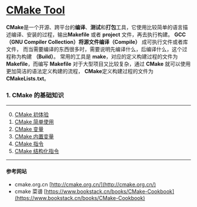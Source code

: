 # [CMake Tool](https://cmake.org/)

**CMake**是一个开源、跨平台的**编译**、**测试**和**打包**工具，它使用比较简单的语言描述编译、安装的过程，输出**Makefile** 或者 **project** 文件，再去执行构建。
**GCC（GNU Compiler Collection）**将源文件**编译（Compile）** 成可执行文件或者库文件， 而当需要编译的东西很多时，需要说明先编译什么，后编译什么，这个过程称为构建 **（Build）**。
常用的工具是 **make**，对应的定义构建过程的文件为 **Makefile**，而编写 **Makefile** 对于大型项目又比较复杂，通过 **CMake** 就可以使用更加简洁的语法定义构建的流程，
**CMake**定义构建过程的文件为 **CMakeLists.txt**。

### 1. CMake 的基础知识
---

0. [CMake 初体验](./contents/CMakeStarting.md)
1. [CMake 简单使用](./contents/CMakeUsingSImple.md)
2. [CMake 变量](./contents/CMakeVariables.md)
3. [CMake 内置变量](./contents/CMakeInternalVariable.md)
4. [CMake 指令](./contents/CMakeInstructions.md)
5. [CMake 结构化指令](./contents/CMakeStructuredInstruction.md)














----

#### 参考网站

- cmake.org.cn [http://cmake.org.cn/](http://cmake.org.cn/)
- cmake 菜谱 [https://www.bookstack.cn/books/CMake-Cookbook](https://www.bookstack.cn/books/CMake-Cookbook)
